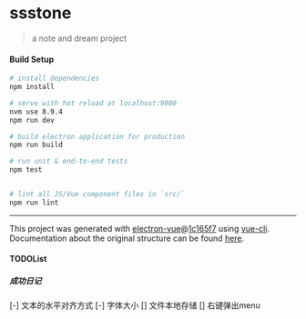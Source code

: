 # ssstone

> a note and dream project

#### Build Setup

``` bash
# install dependencies
npm install

# serve with hot reload at localhost:9080
nvm use 8.9.4
npm run dev

# build electron application for production
npm run build

# run unit & end-to-end tests
npm test


# lint all JS/Vue component files in `src/`
npm run lint

```

---

This project was generated with [electron-vue](https://github.com/SimulatedGREG/electron-vue)@[1c165f7](https://github.com/SimulatedGREG/electron-vue/tree/1c165f7c5e56edaf48be0fbb70838a1af26bb015) using [vue-cli](https://github.com/vuejs/vue-cli). Documentation about the original structure can be found [here](https://simulatedgreg.gitbooks.io/electron-vue/content/index.html).


#### TODOList

##### 成功日记
[-] 文本的水平对齐方式
[-] 字体大小
[] 文件本地存储
[] 右键弹出menu